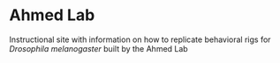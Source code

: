 # Ahmed Lab

Instructional site with information on how to replicate behavioral rigs for *Drosophila melanogaster* built by the Ahmed Lab
